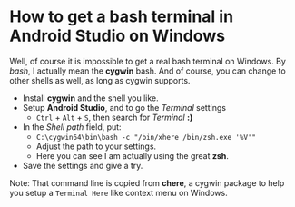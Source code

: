 # How to get a bash terminal in Android Studio on Windows

Well, of course it is impossible to get a real bash terminal on Windows. By *bash*, I actually mean the **cygwin** bash. And of course, you can change to other shells as well, as long as cygwin supports.

- Install **cygwin** and the shell you like.
- Setup **Android Studio**, and to go the *Terminal* settings
    - `Ctrl` + `Alt` + `S`, then search for *Terminal* **:)**
- In the *Shell path* field, put:
   - `C:\cygwin64\bin\bash -c "/bin/xhere /bin/zsh.exe '%V'"`
   - Adjust the path to your settings.
   - Here you can see I am actually using the great **zsh**.
- Save the settings and give a try.

Note: That command line is copied from **chere**, a cygwin package to help you setup a `Terminal Here` like context menu on Windows.